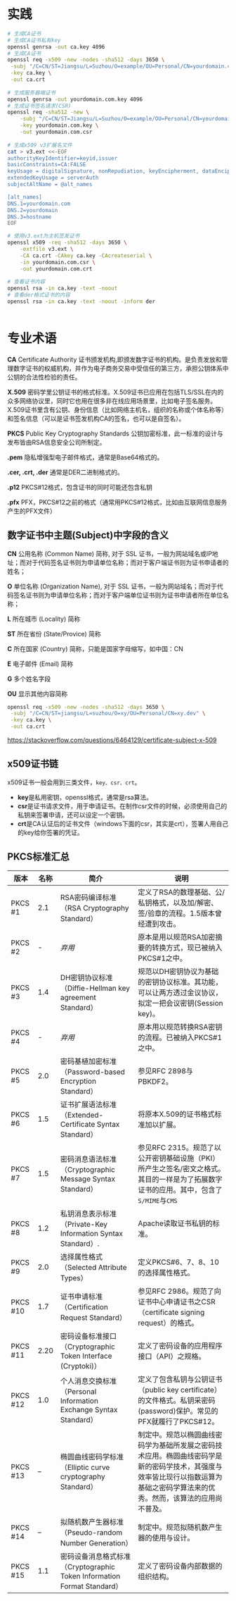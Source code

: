 # 实践

```bash
# 生成CA证书
# 生成CA证书私有key
openssl genrsa -out ca.key 4096
# 生成CA证书
openssl req -x509 -new -nodes -sha512 -days 3650 \
 -subj "/C=CN/ST=Jiangsu/L=Suzhou/O=example/OU=Personal/CN=yourdomain.com" \
 -key ca.key \
 -out ca.crt
 
# 生成服务器端证书
openssl genrsa -out yourdomain.com.key 4096
# 生成证书签名请求(CSR)
openssl req -sha512 -new \
    -subj "/C=CN/ST=Jiangsu/L=Suzhou/O=example/OU=Personal/CN=yourdomain.com" \
    -key yourdomain.com.key \
    -out yourdomain.com.csr
    
# 生成x509 v3扩展名文件
cat > v3.ext <<-EOF
authorityKeyIdentifier=keyid,issuer
basicConstraints=CA:FALSE
keyUsage = digitalSignature, nonRepudiation, keyEncipherment, dataEncipherment
extendedKeyUsage = serverAuth
subjectAltName = @alt_names

[alt_names]
DNS.1=yourdomain.com
DNS.2=yourdomain
DNS.3=hostname
EOF

# 使用v3.ext为主机签发证书
openssl x509 -req -sha512 -days 3650 \
    -extfile v3.ext \
    -CA ca.crt -CAkey ca.key -CAcreateserial \
    -in yourdomain.com.csr \
    -out yourdomain.com.crt
    
# 查看证书内容
openssl rsa -in ca.key -text -noout
# 查看der格式证书的内容
openssl rsa -in ca.key -text -noout -inform der
    
```

# 专业术语

**CA** Certificate Authority 证书颁发机构,即颁发数字证书的机构。是负责发放和管理数字证书的权威机构，并作为电子商务交易中受信任的第三方，承担公钥体系中公钥的合法性检验的责任。

**X.509** 密码学里公钥证书的格式标准。X.509证书已应用在包括TLS/SSL在内的众多网络协议里，同时它也用在很多非在线应用场景里，比如电子签名服务。X.509证书里含有公钥、身份信息（比如网络主机名，组织的名称或个体名称等）和签名信息（可以是证书签发机构CA的签名，也可以是自签名）。

**PKCS** Public Key Cryptography Standards 公钥加密标准，此一标准的设计与发布皆由RSA信息安全公司所制定。

**.pem** 隐私增强型电子邮件格式，通常是Base64格式的。

**.cer, .crt, .der** 通常是DER二进制格式的。

**.p12** PKCS#12格式，包含证书的同时可能还包含私钥

**.pfx** PFX，PKCS#12之前的格式（通常用PKCS#12格式，比如由互联网信息服务产生的PFX文件）



## 数字证书中主题(Subject)中字段的含义

**CN** 公用名称 (Common Name) 简称, 对于 SSL 证书，一般为网站域名或IP地址；而对于代码签名证书则为申请单位名称；而对于客户端证书则为证书申请者的姓名； 

**O** 单位名称 (Organization Name), 对于 SSL 证书，一般为网站域名；而对于代码签名证书则为申请单位名称；而对于客户端单位证书则为证书申请者所在单位名称； 

**L** 所在城市 (Locality) 简称

**ST** 所在省份 (State/Provice) 简称

**C** 所在国家 (Country) 简称，只能是国家字母缩写，如中国：CN

**E** 电子邮件 (Email) 简称

**G** 多个姓名字段

**OU** 显示其他内容简称

```bash
openssl req -x509 -new -nodes -sha512 -days 3650 \
 -subj "/C=CN/ST=jiangsu/L=suzhou/O=xy/OU=Personal/CN=xy.dev" \
 -key ca.key \
 -out ca.crt
```

https://stackoverflow.com/questions/6464129/certificate-subject-x-509

## x509证书链

x509证书一般会用到三类文件，`key、csr、crt`。

- **key**是私用密钥，openssl格式，通常是rsa算法。
- **csr**是证书请求文件，用于申请证书。在制作csr文件的时候，必须使用自己的私钥来签署申请，还可以设定一个密钥。
- **crt**是CA认证后的证书文件（windows下面的csr，其实是crt），签署人用自己的key给你签署的凭证。



## PKCS标准汇总

| 版本     | 名称 | 简介  | 说明 |
| -------- | ---- | ------------------------------------------------------------ | ------------------------------------------------------------ |
| PKCS #1  | 2.1  | RSA密码编译标准（RSA Cryptography Standard）                 | 定义了RSA的数理基础、公/私钥格式，以及加/解密、签/验章的流程。1.5版本曾经遭到攻击。 |
| PKCS #2  | -    | *弃用*                                                       | 原本是用以规范RSA加密摘要的转换方式，现已被纳入PKCS#1之中。  |
| PKCS #3  | 1.4  | DH密钥协议标准（Diffie-Hellman key agreement Standard）      | 规范以DH密钥协议为基础的密钥协议标准。其功能，可以让两方透过金议协议，拟定一把会议密钥(Session key)。 |
| PKCS #4  | -    | *弃用*                                                       | 原本用以规范转换RSA密钥的流程。已被纳入PKCS#1之中。          |
| PKCS #5  | 2.0  | 密码基植加密标准（Password-based Encryption Standard）       | 参见RFC 2898与PBKDF2。                                       |
| PKCS #6  | 1.5  | 证书扩展语法标准（Extended-Certificate Syntax Standard）     | 将原本X.509的证书格式标准加以扩展。                          |
| PKCS #7  | 1.5  | 密码消息语法标准（Cryptographic Message Syntax Standard）    | 参见RFC 2315。规范了以公开密钥基础设施（PKI）所产生之签名/密文之格式。其目的一样是为了拓展数字证书的应用。其中，包含了`S/MIME`与`CMS` |
| PKCS #8  | 1.2  | 私钥消息表示标准（Private-Key Information Syntax Standard）. | Apache读取证书私钥的标准。                                   |
| PKCS #9  | 2.0  | 选择属性格式（Selected Attribute Types）                     | 定义PKCS#6、7、8、10的选择属性格式。                         |
| PKCS #10 | 1.7  | 证书申请标准（Certification Request Standard）               | 参见RFC 2986。规范了向证书中心申请证书之CSR（certificate signing request）的格式。 |
| PKCS #11 | 2.20 | 密码设备标准接口（Cryptographic Token Interface (Cryptoki)） | 定义了密码设备的应用程序接口（API）之规格。                  |
| PKCS #12 | 1.0  | 个人消息交换标准（Personal Information Exchange Syntax Standard） | 定义了包含私钥与公钥证书（public key certificate）的文件格式。私钥采密码(password)保护。常见的PFX就履行了PKCS#12。 |
| PKCS #13 | –    | 椭圆曲线密码学标准（Elliptic curve cryptography Standard）   | 制定中。规范以椭圆曲线密码学为基础所发展之密码技术应用。椭圆曲线密码学是新的密码学技术，其强度与效率皆比现行以指数运算为基础之密码学算法来的优秀。然而，该算法的应用尚不普及。 |
| PKCS #14 | –    | 拟随机数产生器标准（Pseudo-random Number Generation）        | 制定中。规范拟随机数产生器的使用与设计。                     |
| PKCS #15 | 1.1  | 密码设备消息格式标准（Cryptographic Token Information Format Standard） | 定义了密码设备内部数据的组织结构。                           |